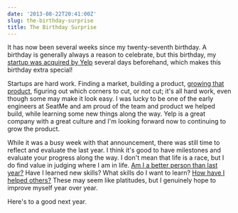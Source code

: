 ```yaml
---
date: '2013-08-22T20:41:00Z'
slug: the-birthday-surprise
title: The Birthday Surprise
---
```



It has now been several weeks since my twenty-seventh birthday. A birthday is
generally always a reason to celebrate, but this birthday, my [startup was
acquired by Yelp][1] several days beforehand, which makes this birthday extra
special!

Startups are hard work. Finding a market, building a product, [growing that
product][2], figuring out which corners to cut, or not cut; it's all hard work,
even though some may make it look easy. I was lucky to be one of the early
engineers at SeatMe and am proud of the team and product we helped build, while
learning some new things along the way. Yelp is a great company with a great
culture and I'm looking forward now to continuing to grow the product. 

While it was a busy week with that announcement, there was still time to reflect
and evaluate the last year. I think it's good to have milestones and evaluate
your progress along the way. I don't mean that life is a race, but I do find
value in judging where I am in life. [Am I a better person than last year?][3]
Have I learned new skills? What skills do I want to learn? [How have I helped
others?][4] These may seem like platitudes, but I genuinely hope to improve
myself year over year.

Here's to a good next year.


[1]: http://officialblog.yelp.com/2013/07/welcoming-seatme-to-yelp.html
[2]: http://www.paulgraham.com/growth.html
[3]: http://6thfloor.blogs.nytimes.com/2013/07/31/george-saunderss-advice-to-graduates/
[4]: http://online.wsj.com/article/SB122178211966454607.html
